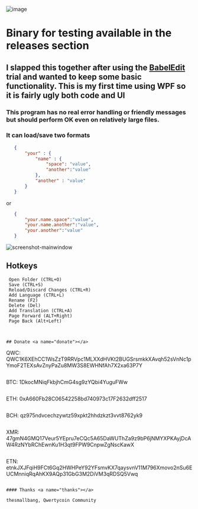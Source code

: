 ![image](https://cdn.qwertycoin.org/images/press/other/qwc-github-3.png)

# Binary for testing available in the releases section

## I slapped this together after using the [BabelEdit](https://www.codeandweb.com/babeledit) trial and wanted to keep some basic functionality. This is my first time using WPF so it is fairly ugly both code and UI

### This program has no real error handling or friendly messages but should perform OK even on relatively large files.

### It can load/save two formats
```json
   {
       "your" : {
           "name" : {
               "space": "value",
               "another":"value"
           },
           "another" : "value"
       }
   }
```

or
```json
   {
       "your.name.space":"value",
       "your.name.another":"value",
       "your.another":"value"
   }
```


![screenshot-mainwindow](https://github.com/thesmallbang/JsonTranslationEditor/blob/master/JsonTranslationEditor/Assets/Images/screenshot1.png "Main Window")

## Hotkeys
```
 Open Folder (CTRL+O)
 Save (CTRL+S)
 Reload/Discard Changes (CTRL+R)
 Add Language (CTRL+L)
 Rename (F2)
 Delete (Del)
 Add Translation (CTRL+A)
 Page Forward (ALT+Right)
 Page Back (Alt+Left)



## Donate <a name="donate"></a>

```
QWC: QWC1K6XEhCC1WsZzT9RRVpc1MLXXdHVKt2BUGSrsmkkXAvqh52sVnNc1pYmoF2TEXsAvZnyPaZu8MW3S8EWHNfAh7X2xa63P7Y
```
```
BTC: 1DkocMNiqFkbjhCmG4sg9zYQbi4YuguFWw
```
```
ETH: 0xA660Fb28C06542258bd740973c17F2632dff2517
```
```
BCH: qz975ndvcechzywtz59xpkt2hhdzkzt3vvt8762yk9
```
```
XMR: 47gmN4GMQ17Veur5YEpru7eCQc5A65DaWUThZa9z9bP6jNMYXPKAyjDcAW4RzNYbRChEwnKu1H3qt9FPW9CnpwZgNscKawX
```
```
ETN: etnkJXJFqiH9FCt6Gq2HWHPeY92YFsmvKX7qaysvnV11M796Xmovo2nSu6EUCMnniqRqAhKX9AQp31GbG3M2DiVM3qRDSQ5Vwq
```

#### Thanks <a name="thanks"></a>

thesmallbang, Qwertycoin Community
